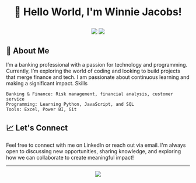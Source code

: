 # <p align="center">👋 Hello World, I'm <b>Winnie Jacobs</b>!</p>

<p align="center">
  <img src="https://img.shields.io/badge/📧-agayclay@gmail.com-D14836?style=for-the-badge&logo=gmail&logoColor=white">
  <img src="https://img.shields.io/badge/📱-%2B254726518248-34A853?style=for-the-badge&logo=whatsapp&logoColor=white">
</p>

## 🌟 **About Me**

I’m a banking professional with a passion for technology and programming. Currently, I’m exploring the world of coding and looking to build projects that merge finance and tech.  I am passionate about continuous learning and making a significant impact.
Skills

    Banking & Finance: Risk management, financial analysis, customer service
    Programming: Learning Python, JavaScript, and SQL
    Tools: Excel, Power BI, Git

## 📈 **Let's Connect**

Feel free to connect with me on LinkedIn or reach out via email. I'm always open to discussing new opportunities, sharing knowledge, and exploring how we can collaborate to create meaningful impact!

---

<p align="center">
  <img src="https://latex.codecogs.com/gif.latex?%5Ctext%7BContinuous%20Learning%20%2B%20Dedication%20%3D%20Success%20%21%7D">
</p>
